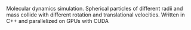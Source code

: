 Molecular dynamics simulation. Spherical particles of different radii and mass collide with different rotation and translational velocities. 
Written in C++ and parallelized on GPUs with CUDA
